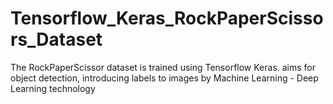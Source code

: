 # Tensorflow_Keras_RockPaperScissors_Dataset
The RockPaperScissor dataset is trained using Tensorflow Keras. aims for object detection, introducing labels to images by Machine Learning - Deep Learning technology
